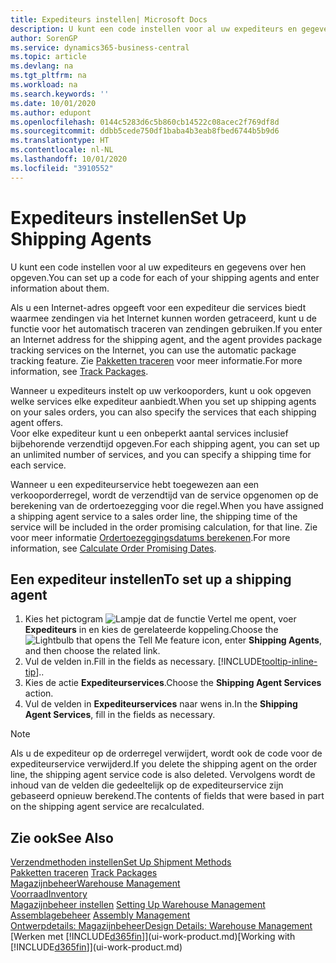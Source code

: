 ```yaml
---
title: Expediteurs instellen| Microsoft Docs
description: U kunt een code instellen voor al uw expediteurs en gegevens over hen opgeven.
author: SorenGP
ms.service: dynamics365-business-central
ms.topic: article
ms.devlang: na
ms.tgt_pltfrm: na
ms.workload: na
ms.search.keywords: ''
ms.date: 10/01/2020
ms.author: edupont
ms.openlocfilehash: 0144c5283d6c5b860cb14522c08acec2f769df8d
ms.sourcegitcommit: ddbb5cede750df1baba4b3eab8fbed6744b5b9d6
ms.translationtype: HT
ms.contentlocale: nl-NL
ms.lasthandoff: 10/01/2020
ms.locfileid: "3910552"
---
```

# <a name="set-up-shipping-agents"></a><span data-ttu-id="8fd16-103">Expediteurs instellen</span><span class="sxs-lookup"><span data-stu-id="8fd16-103">Set Up Shipping Agents</span></span>
<span data-ttu-id="8fd16-104">U kunt een code instellen voor al uw expediteurs en gegevens over hen opgeven.</span><span class="sxs-lookup"><span data-stu-id="8fd16-104">You can set up a code for each of your shipping agents and enter information about them.</span></span>  

<span data-ttu-id="8fd16-105">Als u een Internet-adres opgeeft voor een expediteur die services biedt waarmee zendingen via het Internet kunnen worden getraceerd, kunt u de functie voor het automatisch traceren van zendingen gebruiken.</span><span class="sxs-lookup"><span data-stu-id="8fd16-105">If you enter an Internet address for the shipping agent, and the agent provides package tracking services on the Internet, you can use the automatic package tracking feature.</span></span> <span data-ttu-id="8fd16-106">Zie [Pakketten traceren](sales-how-track-packages.md) voor meer informatie.</span><span class="sxs-lookup"><span data-stu-id="8fd16-106">For more information, see [Track Packages](sales-how-track-packages.md).</span></span>

<span data-ttu-id="8fd16-107">Wanneer u expediteurs instelt op uw verkooporders, kunt u ook opgeven welke services elke expediteur aanbiedt.</span><span class="sxs-lookup"><span data-stu-id="8fd16-107">When you set up shipping agents on your sales orders, you can also specify the services that each shipping agent offers.</span></span>  
<span data-ttu-id="8fd16-108">Voor elke expediteur kunt u een onbeperkt aantal services inclusief bijbehorende verzendtijd opgeven.</span><span class="sxs-lookup"><span data-stu-id="8fd16-108">For each shipping agent, you can set up an unlimited number of services, and you can specify a shipping time for each service.</span></span>  

<span data-ttu-id="8fd16-109">Wanneer u een expediteurservice hebt toegewezen aan een verkooporderregel, wordt de verzendtijd van de service opgenomen op de berekening van de ordertoezegging voor die regel.</span><span class="sxs-lookup"><span data-stu-id="8fd16-109">When you have assigned a shipping agent service to a sales order line, the shipping time of the service will be included in the order promising calculation, for that line.</span></span> <span data-ttu-id="8fd16-110">Zie voor meer informatie [Ordertoezeggingsdatums berekenen](sales-how-to-calculate-order-promising-dates.md).</span><span class="sxs-lookup"><span data-stu-id="8fd16-110">For more information, see [Calculate Order Promising Dates](sales-how-to-calculate-order-promising-dates.md).</span></span>

## <a name="to-set-up-a-shipping-agent"></a><span data-ttu-id="8fd16-111">Een expediteur instellen</span><span class="sxs-lookup"><span data-stu-id="8fd16-111">To set up a shipping agent</span></span>  
1.  <span data-ttu-id="8fd16-112">Kies het pictogram ![Lampje dat de functie Vertel me opent](media/ui-search/search_small.png "Vertel me wat u wilt doen"), voer **Expediteurs** in en kies de gerelateerde koppeling.</span><span class="sxs-lookup"><span data-stu-id="8fd16-112">Choose the ![Lightbulb that opens the Tell Me feature](media/ui-search/search_small.png "Tell me what you want to do") icon, enter **Shipping Agents**, and then choose the related link.</span></span>  
2.  <span data-ttu-id="8fd16-113">Vul de velden in.</span><span class="sxs-lookup"><span data-stu-id="8fd16-113">Fill in the fields as necessary.</span></span> [!INCLUDE[tooltip-inline-tip](includes/tooltip-inline-tip_md.md)]<span data-ttu-id="8fd16-114">.</span><span class="sxs-lookup"><span data-stu-id="8fd16-114">.</span></span>  
3.  <span data-ttu-id="8fd16-115">Kies de actie **Expediteurservices**.</span><span class="sxs-lookup"><span data-stu-id="8fd16-115">Choose the **Shipping Agent Services** action.</span></span>
4. <span data-ttu-id="8fd16-116">Vul de velden in **Expediteurservices** naar wens in.</span><span class="sxs-lookup"><span data-stu-id="8fd16-116">In the **Shipping Agent Services**, fill in the fields as necessary.</span></span>

> [!NOTE]  
>  <span data-ttu-id="8fd16-117">Als u de expediteur op de orderregel verwijdert, wordt ook de code voor de expediteurservice verwijderd.</span><span class="sxs-lookup"><span data-stu-id="8fd16-117">If you delete the shipping agent on the order line, the shipping agent service code is also deleted.</span></span> <span data-ttu-id="8fd16-118">Vervolgens wordt de inhoud van de velden die gedeeltelijk op de expediteurservice zijn gebaseerd opnieuw berekend.</span><span class="sxs-lookup"><span data-stu-id="8fd16-118">The contents of fields that were based in part on the shipping agent service are recalculated.</span></span>  

## <a name="see-also"></a><span data-ttu-id="8fd16-119">Zie ook</span><span class="sxs-lookup"><span data-stu-id="8fd16-119">See Also</span></span>
[<span data-ttu-id="8fd16-120">Verzendmethoden instellen</span><span class="sxs-lookup"><span data-stu-id="8fd16-120">Set Up Shipment Methods</span></span>](sales-how-set-up-shipment-methods.md)  
<span data-ttu-id="8fd16-121">[Pakketten traceren](sales-how-track-packages.md)  </span><span class="sxs-lookup"><span data-stu-id="8fd16-121">[Track Packages](sales-how-track-packages.md)  </span></span>  
[<span data-ttu-id="8fd16-122">Magazijnbeheer</span><span class="sxs-lookup"><span data-stu-id="8fd16-122">Warehouse Management</span></span>](warehouse-manage-warehouse.md)  
[<span data-ttu-id="8fd16-123">Voorraad</span><span class="sxs-lookup"><span data-stu-id="8fd16-123">Inventory</span></span>](inventory-manage-inventory.md)  
<span data-ttu-id="8fd16-124">[Magazijnbeheer instellen](warehouse-setup-warehouse.md)   </span><span class="sxs-lookup"><span data-stu-id="8fd16-124">[Setting Up Warehouse Management](warehouse-setup-warehouse.md)   </span></span>  
<span data-ttu-id="8fd16-125">[Assemblagebeheer](assembly-assemble-items.md)  </span><span class="sxs-lookup"><span data-stu-id="8fd16-125">[Assembly Management](assembly-assemble-items.md)  </span></span>  
[<span data-ttu-id="8fd16-126">Ontwerpdetails: Magazijnbeheer</span><span class="sxs-lookup"><span data-stu-id="8fd16-126">Design Details: Warehouse Management</span></span>](design-details-warehouse-management.md)  
<span data-ttu-id="8fd16-127">[Werken met [!INCLUDE[d365fin](includes/d365fin_md.md)]](ui-work-product.md)</span><span class="sxs-lookup"><span data-stu-id="8fd16-127">[Working with [!INCLUDE[d365fin](includes/d365fin_md.md)]](ui-work-product.md)</span></span>  
